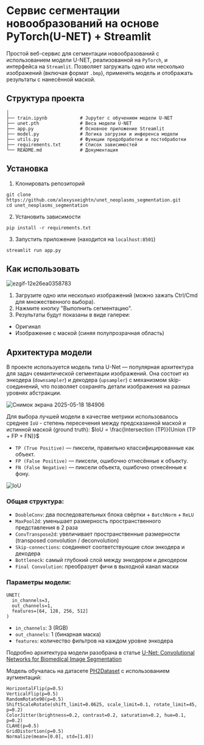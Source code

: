 # Сервис сегментации новообразований на основе PyTorch(U-NET) + Streamlit

Простой веб-сервис для сегментации новообразований с использованием модели U-NET, реализованной на `PyTorch`, и интерфейса на `Streamlit`. Позволяет загружать одно или несколько изображений (включая формат `.bmp`), применять модель и отображать результаты с нанесённой маской.

## Структура проекта

```
│
├── train.ipynb            # Jupyter с обучением модели U-NET
├── unet.pth               # Веса модели U-NET
├── app.py                 # Основное приложение Streamlit
├── model.py               # Логика загрузки и инференса модели
├── utils.py               # Функции предобработки и постобработки
├── requirements.txt       # Список зависимостей
└── README.md              # Документация
```

## Установка

1. Клонировать репозиторий
```
git clone https://github.com/alexysxeightn/unet_neoplasms_segmentation.git
cd unet_neoplasms_segmentation
```

2. Установить зависимости
```
pip install -r requirements.txt
```

3. Запустить приложение (находится на `localhost:8501`)
```
streamlit run app.py
```

## Как использовать

![ezgif-12e26ea0358783](https://github.com/user-attachments/assets/47908a6e-aceb-4fdc-9a91-52900c2cf3b7)

1. Загрузите одно или несколько изображений (можно зажать Ctrl/Cmd для множественного выбора).
2. Нажмите кнопку "Выполнить сегментацию".
3. Результаты будут показаны в виде галереи:
- Оригинал
- Изображение с маской (синяя полупрозрачная область)

## Архитектура модели

В проекте используется модель типа U-Net — популярная архитектура для задач семантической сегментации изображений. Она состоит из энкодера (`downsampler`) и декодера (`upsampler`) с механизмом skip-соединений, что позволяет сохранять детали изображения на разных уровнях абстракции.

![Снимок экрана 2025-05-18 184906](https://github.com/user-attachments/assets/3acd4d2e-946d-419f-a88f-e682ee982579)

Для выбора лучшей модели в качестве метрики использовалось среднее `IoU` - степень пересечения между предсказанной маской и истинной маской (ground truth): $IoU = \frac{Intersection (TP)}{Union (TP + FP + FN)}$
- `TP (True Positive)` — пиксели, правильно классифицированные как объект.
- `FP (False Positive)` — пиксели, ошибочно отнесённые к объекту.
- `FN (False Negative)` — пиксели объекта, ошибочно отнесённые к фону.

![IoU](https://github.com/user-attachments/assets/d653fd39-ab09-44a9-96e5-d81043b8fea3)

### Общая структура:
- `DoubleConv`: два последовательных блока свёртки + `BatchNorm` + `ReLU`
- `MaxPool2d`: уменьшает размерность пространственного представления в 2 раза
- `ConvTranspose2d`: увеличивает пространственные размерности (transposed convolution / deconvolution)
- `Skip-connections`: соединяют соответствующие слои энкодера и декодера
- `Bottleneck`: самый глубокий слой между энкодером и декодером
- `Final Convolution`: преобразует фичи в выходной канал маски

### Параметры модели:
```
UNET(
  in_channels=3,
  out_channels=1,
  features=[64, 128, 256, 512]
)
```
- `in_channels`: 3 (RGB)
- `out_channels`: 1 (бинарная маска)
- `features`: количество фильтров на каждом уровне энкодера

Подробно архитектура модели разобрана в статье [U-Net: Convolutional Networks for Biomedical Image Segmentation](https://arxiv.org/abs/1505.04597)

Модель обучалась на датасете [PH2Dataset](https://www.kaggle.com/datasets/kanametov/ph2dataset) c использованием аугментаций:
```
HorizontalFlip(p=0.5)
VerticalFlip(p=0.5)
RandomRotate90(p=0.5)
ShiftScaleRotate(shift_limit=0.0625, scale_limit=0.1, rotate_limit=45, p=0.2)
ColorJitter(brightness=0.2, contrast=0.2, saturation=0.2, hue=0.1, p=0.2)
CLAHE(p=0.5)
GridDistortion(p=0.5)
Normalize(mean=[0.0], std=[1.0])
```
